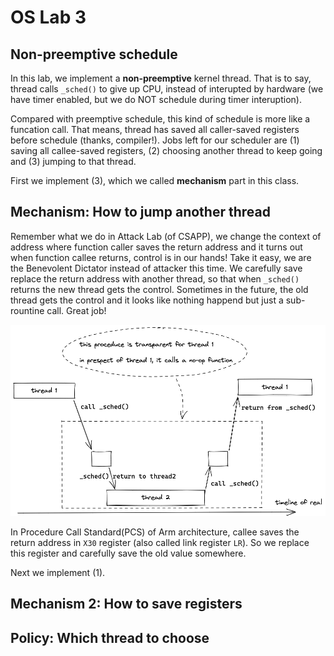 # OS Lab 3

## Non-preemptive schedule

In this lab, we implement a **non-preemptive** kernel thread. That is to say, thread calls `_sched()` to give up CPU, instead of interupted by hardware (we have timer enabled, but we do NOT schedule during timer interuption).

Compared with preemptive schedule, this kind of schedule is more like a funcation call. That means, thread has saved all caller-saved registers before schedule (thanks, compiler!). Jobs left for our scheduler are (1) saving all callee-saved registers, (2) choosing another thread to keep going and (3) jumping to that thread.

First we implement (3), which we called **mechanism** part in this class.

## Mechanism: How to jump another thread

Remember what we do in Attack Lab (of CSAPP), we change the context of address where function caller saves the return address and it turns out when function callee returns, control is in our hands! Take it easy, we are the Benevolent Dictator instead of attacker this time. We carefully save replace the return address with another thread, so that when `_sched()` returns the new thread gets the control. Sometimes in the future, the old thread gets the control and it looks like nothing happend but just a sub-rountine call. Great job!

![](non-preemptive.excalidraw.png)

In Procedure Call Standard(PCS) of Arm architecture, callee saves the return address in `X30` register (also called link register `LR`). So we replace this register and carefully save the old value somewhere.

Next we implement (1).

## Mechanism 2: How to save registers

## Policy: Which thread to choose
